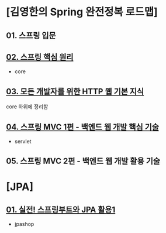 # [김영한의 Spring 완전정복 로드맵]
## 01. 스프링 입문

## [02. 스프링 핵심 원리](https://github.com/Limhyeonsu/inflearn_study/blob/main/core/src/02.%EC%8A%A4%ED%94%84%EB%A7%81%ED%95%B5%EC%8B%AC%EC%9B%90%EB%A6%AC.md)
* core

## [03. 모든 개발자를 위한 HTTP 웹 기본 지식](https://github.com/Limhyeonsu/inflearn_study/blob/main/core/src/03.%EB%AA%A8%EB%93%A0%20%EA%B0%9C%EB%B0%9C%EC%9E%90%EB%A5%BC%20%EC%9C%84%ED%95%9C%20HTTP%20%EC%9B%B9%20%EA%B8%B0%EB%B3%B8%20%EC%A7%80%EC%8B%9D.md)
core 하위에 정리함

## [04. 스프링 MVC 1편 - 백엔드 웹 개발 핵심 기술](https://github.com/Limhyeonsu/inflearn_study/blob/main/servlet/src/04.%EC%8A%A4%ED%94%84%EB%A7%81%20MVC%201%ED%8E%B8%20%EB%B0%B1%EC%97%94%EB%93%9C%20%EC%9B%B9%20%EA%B0%9C%EB%B0%9C%20%ED%99%9C%EC%9A%A9%20%EA%B8%B0%EC%88%A0.md)
* servlet

## 05. 스프링 MVC 2편 - 백엔드 웹 개발 활용 기술

# [JPA]
## [01. 실전! 스프링부트와 JPA 활용1](https://github.com/Limhyeonsu/inflearn_study/blob/main/jpashop/src/01.%20%EC%8B%A4%EC%A0%84!%20%EC%8A%A4%ED%94%84%EB%A7%81%EB%B6%80%ED%8A%B8%EC%99%80%20JPA%20%ED%99%9C%EC%9A%A91.md)
* jpashop

